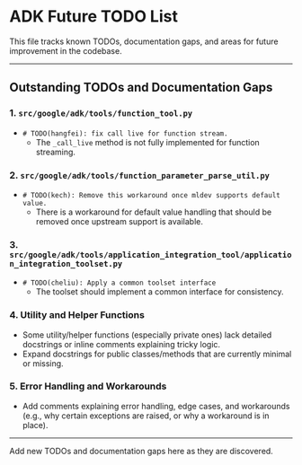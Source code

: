 # ADK Future TODO List

This file tracks known TODOs, documentation gaps, and areas for future improvement in the codebase.

---

## Outstanding TODOs and Documentation Gaps

### 1. `src/google/adk/tools/function_tool.py`

- `# TODO(hangfei): fix call live for function stream.`
  - The `_call_live` method is not fully implemented for function streaming.

### 2. `src/google/adk/tools/function_parameter_parse_util.py`

- `# TODO(kech): Remove this workaround once mldev supports default value.`
  - There is a workaround for default value handling that should be removed once upstream support is available.

### 3. `src/google/adk/tools/application_integration_tool/application_integration_toolset.py`

- `# TODO(cheliu): Apply a common toolset interface`
  - The toolset should implement a common interface for consistency.

### 4. Utility and Helper Functions

- Some utility/helper functions (especially private ones) lack detailed docstrings or inline comments explaining tricky logic.
- Expand docstrings for public classes/methods that are currently minimal or missing.

### 5. Error Handling and Workarounds

- Add comments explaining error handling, edge cases, and workarounds (e.g., why certain exceptions are raised, or why a workaround is in place).

---

Add new TODOs and documentation gaps here as they are discovered.

